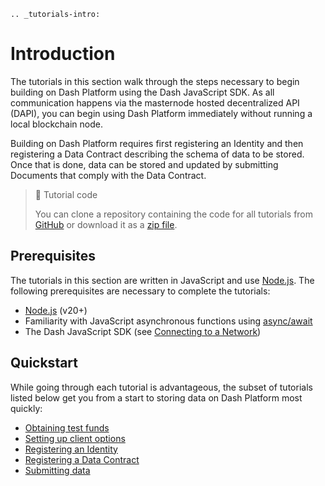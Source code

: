 ```{eval-rst}
.. _tutorials-intro:
```

# Introduction

The tutorials in this section walk through the steps necessary to begin building on Dash Platform using the Dash JavaScript SDK. As all communication happens via the masternode hosted decentralized API (DAPI), you can begin using Dash Platform immediately without running a local blockchain node.

Building on Dash Platform requires first registering an Identity and then registering a Data Contract describing the schema of data to be stored. Once that is done, data can be stored and updated by submitting Documents that comply with the Data Contract.

> 📘 Tutorial code
>
> You can clone a repository containing the code for all tutorials from <a href="https://github.com/dashevo/platform-readme-tutorials#readme" target="_blank">GitHub</a> or download it as a [zip file](https://github.com/dashevo/platform-readme-tutorials/archive/refs/heads/main.zip).

## Prerequisites

The tutorials in this section are written in JavaScript and use [Node.js](https://nodejs.org/en/about/). The following prerequisites are necessary to complete the tutorials:

- [Node.js](https://nodejs.org/en/) (v20+)
- Familiarity with JavaScript asynchronous functions using [async/await](https://developer.mozilla.org/en-US/docs/Learn/JavaScript/Asynchronous/Async_await)
- The Dash JavaScript SDK (see [Connecting to a Network](../tutorials/connecting-to-testnet.md#1-install-the-dash-sdk))

## Quickstart

While going through each tutorial is advantageous, the subset of tutorials listed below get you from a start to storing data on Dash Platform most quickly:

- [Obtaining test funds](../tutorials/create-and-fund-a-wallet.md)
- [Setting up client options](../tutorials/setup-sdk-client.md)
- [Registering an Identity](../tutorials/identities-and-names/register-an-identity.md)
- [Registering a Data Contract](../tutorials/contracts-and-documents/register-a-data-contract.md)
- [Submitting data](../tutorials/contracts-and-documents/submit-documents.md)
